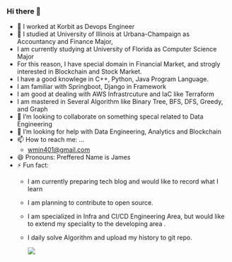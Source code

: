 ### Hi there 👋

  - 🔭 I worked at Korbit as Devops Engineer
  - 🌱 I studied at University of Illinois at Urbana-Champaign as Accountancy and Finance Major,
  - I am currently studying at University of Florida as Computer Science Major
  - For this reason, I have special domain in Financial Market, and strogly interested in Blockchain and Stock Market.
  - I have a good knowlege in C++, Python, Java Program Language.
  - I am familiar with Springboot, Django in Framework
  - I am good at dealing with AWS Infrastrcuture and IaC like Terraform
  - I am mastered in Several Algorithm like Binary Tree, BFS, DFS, Greedy, and Graph
- 👯 I’m looking to collaborate on something specal related to Data Engineering
- 🤔 I’m looking for help with Data Engineering, Analytics and Blockchain
- 📫 How to reach me: ...
  - wmin401@gmail.com
- 😄 Pronouns: Preffered Name is James
- ⚡ Fun fact:
  - I am currently preparing tech blog and would like to record what I learn
  - I am planning to contribute to open source.
  - I am specialized in Infra and CI/CD Engineering Area, but would like to extend my speciality to the developing area .
  - I daily solve Algorithm and upload my history to git repo.
 
    <a href="버튼을 눌렀을 때 이동할 링크" target="_blank"><img src="https://img.shields.io/badge/뱃지레이블-배경색?style=뱃지모양&logo=로고&logoColor=로고색상"/></a>

